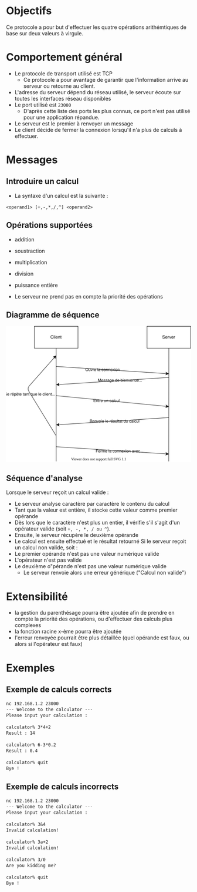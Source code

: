 # Objectifs

Ce protocole a pour but d'effectuer les quatre opérations arithémtiques de base sur deux valeurs à virgule.

# Comportement général

- Le protocole de transport utilisé est TCP
  - Ce protocole a pour avantage de garantir que l'information arrive au serveur ou retourne au client.
- L'adresse du serveur dépend du réseau utilisé, le serveur écoute sur toutes les interfaces réseau disponibles
- Le port utilisé est `23000`
  - D'après cette liste des ports les plus connus, ce port n'est pas utilisé pour une application répandue.
- Le serveur est le premier à renvoyer un message
- Le client décide de fermer la connexion lorsqu'il n'a plus de calculs à effectuer.

# Messages

## Introduire un calcul

- La syntaxe d'un calcul est la suivante :

```
<operand1> [+,-,*,/,^] <operand2>
```

## Opérations supportées

- addition
- soustraction
- multiplication
- division
- puissance entière

- Le serveur ne prend pas en compte la priorité des opérations

## Diagramme de séquence

![Diagramme de séquence](Diagramme_sequence.svg "Diagramme de séquence")

## Séquence d'analyse

Lorsque le serveur reçoit un calcul valide :

- Le serveur analyse caractère par caractère le contenu du calcul
- Tant que la valeur est entière, il stocke cette valeur comme premier opérande
- Dès lors que le caractère n'est plus un entier, il vérifie s'il s'agit d'un opérateur valide (soit `+, -, *, / ou ^`).
- Ensuite, le serveur récupère le deuxième opérande
- Le calcul est ensuite effectué et le résultat retourné
  Si le serveur reçoit un calcul non valide, soit :
- Le premier opérande n'est pas une valeur numérique valide
- L'opérateur n'est pas valide
- Le deuxième o"pérande n'est pas une valeur numérique valide
  - Le serveur renvoie alors une erreur générique ("Calcul non valide")

# Extensibilité

- la gestion du parenthésage pourra être ajoutée afin de prendre en compte la priorité des opérations, ou d'effectuer des calculs plus complexes
- la fonction racine x-ème pourra être ajoutée
- l'erreur renvoyée pourrait être plus détaillée (quel opérande est faux, ou alors si l'opérateur est faux)

# Exemples

## Exemple de calculs corrects

```
nc 192.168.1.2 23000
--- Welcome to the calculator ---
Please input your calculation :

calculator% 3*4+2
Result : 14

calculator% 6-3*0.2
Result : 0.4

calculator% quit
Bye !
```

## Exemple de calculs incorrects

```
nc 192.168.1.2 23000
--- Welcome to the calculator ---
Please input your calculation :

calculator% 3&4
Invalid calculation!

calculator% 3a+2
Invalid calculation!

calculator% 3/0
Are you kidding me?

calculator% quit
Bye !
```
